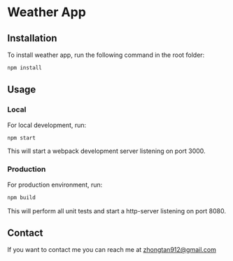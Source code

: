 # Weather App

## Installation

To install weather app, run the following command in the root folder:

```bash
npm install
```

## Usage

### Local
For local development, run:

```bash
npm start
```

This will start a webpack development server listening on port 3000.

### Production
For production environment, run:

```bash
npm build
```

This will perform all unit tests and start a http-server listening on port 8080.

## Contact
If you want to contact me you can reach me at zhongtan912@gmail.com
